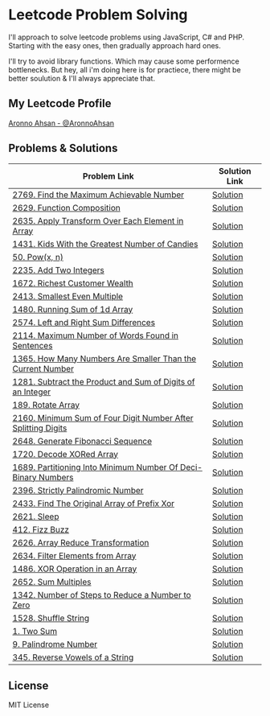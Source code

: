 # Leetcode Problem Solving

I'll approach to solve leetcode problems using JavaScript, C# and PHP.
Starting with the easy ones, then gradually approach hard ones.

I'll try to avoid library functions. Which may cause some performence bottlenecks. But hey, all i'm doing here is for practiece, there might be better soulution & I'll always appreciate that.

## My Leetcode Profile

[Aronno Ahsan - @AronnoAhsan](https://leetcode.com/aronnoahsan/)

## Problems & Solutions

| Problem Link                                                                                                                                            | Solution Link                                                                    |
| ------------------------------------------------------------------------------------------------------------------------------------------------------- | -------------------------------------------------------------------------------- |
| [2769. Find the Maximum Achievable Number](https://leetcode.com/problems/find-the-maximum-achievable-numberdescription/)                                | [Solution](https://github.com/aronnoahsan/ProblemSolving/blob/main/2769/2769.js) |
| [2629. Function Composition](https://leetcode.com/problems/function-composition/)                                                                       | [Solution](https://github.com/aronnoahsan/ProblemSolving/blob/main/2629/2629.js) |
| [2635. Apply Transform Over Each Element in Array](https://leetcode.com/problems/apply-transform-over-each-element-in-array/)                           | [Solution](https://github.com/aronnoahsan/ProblemSolving/blob/main/2635/2635.js) |
| [1431. Kids With the Greatest Number of Candies](https://leetcode.com/problems/kids-with-the-greatest-number-of-candies/)                               | [Solution](https://github.com/aronnoahsan/ProblemSolving/blob/main/1431/1431.js) |
| [50. Pow(x, n)](https://leetcode.com/problems/powx-n/description/)                                                                                      | [Solution](https://github.com/aronnoahsan/ProblemSolving/blob/main/50/50.js)     |
| [2235. Add Two Integers](https://leetcode.com/problems/add-two-integers/)                                                                               | [Solution](https://github.com/aronnoahsan/ProblemSolving/blob/main/2235/2235.js) |
| [1672. Richest Customer Wealth](https://leetcode.com/problems/richest-customer-wealth/)                                                                 | [Solution](https://github.com/aronnoahsan/ProblemSolving/blob/main/1672/1672.js) |
| [2413. Smallest Even Multiple](https://leetcode.com/problems/smallest-even-multiple/)                                                                   | [Solution](https://github.com/aronnoahsan/ProblemSolving/blob/main/2413/2413.js) |
| [1480. Running Sum of 1d Array](https://leetcode.com/problems/running-sum-of-1d-array/)                                                                 | [Solution](https://github.com/aronnoahsan/ProblemSolving/blob/main/1480/1480.js) |
| [2574. Left and Right Sum Differences](https://leetcode.com/problems/left-and-right-sum-differences/)                                                   | [Solution](https://github.com/aronnoahsan/ProblemSolving/blob/main/2574/2574.js) |
| [2114. Maximum Number of Words Found in Sentences](https://leetcode.com/problems/maximum-number-of-words-found-in-sentences/)                           | [Solution](https://github.com/aronnoahsan/ProblemSolving/blob/main/2114/2114.js) |
| [1365. How Many Numbers Are Smaller Than the Current Number](https://leetcode.com/problems/how-many-numbers-are-smaller-than-the-current-number/)       | [Solution](https://github.com/aronnoahsan/ProblemSolving/blob/main/1365/1365.js) |
| [1281. Subtract the Product and Sum of Digits of an Integer](https://leetcode.com/problems/subtract-the-product-and-sum-of-digits-of-an-integer/)       | [Solution](https://github.com/aronnoahsan/ProblemSolving/blob/main/1281/1281.js) |
| [189. Rotate Array](https://leetcode.com/problems/rotate-array/)                                                                                        | [Solution](https://github.com/aronnoahsan/ProblemSolving/blob/main/189/189.js)   |
| [2160. Minimum Sum of Four Digit Number After Splitting Digits](https://leetcode.com/problems/minimum-sum-of-four-digit-number-after-splitting-digits/) | [Solution](https://github.com/aronnoahsan/ProblemSolving/blob/main/2160/2160.js) |
| [2648. Generate Fibonacci Sequence](https://leetcode.com/problems/generate-fibonacci-sequence/)                                                         | [Solution](https://github.com/aronnoahsan/ProblemSolving/blob/main/2648/2648.js) |
| [1720. Decode XORed Array](https://leetcode.com/problems/decode-xored-array/)                                                                           | [Solution](https://github.com/aronnoahsan/ProblemSolving/blob/main/1720/1720.js) |
| [1689. Partitioning Into Minimum Number Of Deci-Binary Numbers](https://leetcode.com/problems/partitioning-into-minimum-number-of-deci-binary-numbers/) | [Solution](https://github.com/aronnoahsan/ProblemSolving/blob/main/1689/1689.js) |
| [2396. Strictly Palindromic Number](https://leetcode.com/problems/strictly-palindromic-number/description/)                                             | [Solution](https://github.com/aronnoahsan/ProblemSolving/blob/main/2396/2396.js) |
| [2433. Find The Original Array of Prefix Xor](https://leetcode.com/problems/find-the-original-array-of-prefix-xor/description/)                         | [Solution](https://github.com/aronnoahsan/ProblemSolving/blob/main/2433/2433.js) |
| [2621. Sleep](https://leetcode.com/problems/sleep/description/)                                                                                         | [Solution](https://github.com/aronnoahsan/ProblemSolving/blob/main/2621/2621.js) |
| [412. Fizz Buzz](https://leetcode.com/problems/fizz-buzz/)                                                                                              | [Solution](https://github.com/aronnoahsan/ProblemSolving/blob/main/412/412.js)   |
| [2626. Array Reduce Transformation](https://leetcode.com/problems/array-reduce-transformation/description/)                                             | [Solution](https://github.com/aronnoahsan/ProblemSolving/blob/main/2626/2626.js) |
| [2634. Filter Elements from Array](https://leetcode.com/problems/filter-elements-from-array/)                                                           | [Solution](https://github.com/aronnoahsan/ProblemSolving/blob/main/2634/2634.js) |
| [1486. XOR Operation in an Array](https://leetcode.com/problems/xor-operation-in-an-array/)                                                             | [Solution](https://github.com/aronnoahsan/ProblemSolving/blob/main/1486/1486.js) |
| [2652. Sum Multiples](https://leetcode.com/problems/sum-multiples/)                                                                                     | [Solution](https://github.com/aronnoahsan/ProblemSolving/blob/main/2652/2652.js) |
| [1342. Number of Steps to Reduce a Number to Zero](https://leetcode.com/problems/number-of-steps-to-reduce-a-number-to-zero/description/)               | [Solution](https://github.com/aronnoahsan/ProblemSolving/blob/main/1342/1342.js) |
| [1528. Shuffle String](https://leetcode.com/problems/shuffle-string/)                                                                                   | [Solution](https://github.com/aronnoahsan/ProblemSolving/blob/main/1528/1528.js) |
| [1. Two Sum](https://leetcode.com/problems/two-sum/description/)                                                                                        | [Solution](https://github.com/aronnoahsan/ProblemSolving/blob/main/1/1.js)       |
| [9. Palindrome Number](https://leetcode.com/problems/palindrome-number/description/)                                                                    | [Solution](https://github.com/aronnoahsan/ProblemSolving/blob/main/9/9.js)       |
| [345. Reverse Vowels of a String](https://leetcode.com/problems/reverse-vowels-of-a-string/description/)                                                | [Solution](https://github.com/aronnoahsan/ProblemSolving/blob/main/345/345.js)   |

## License

MIT License
